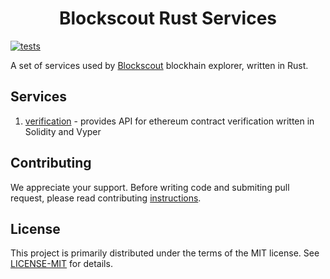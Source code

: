 <h1 align="center">Blockscout Rust Services</h1>

[![tests](https://github.com/blockscout/blockscout-rs/actions/workflows/test.yml/badge.svg?branch=main)](https://github.com/blockscout/blockscout-rs/actions)


A set of services used by [Blockscout](https://blockscout.com/) blockhain explorer, written in Rust.

## Services
1. [verification](verification/README.md) - provides API for ethereum contract verification written in Solidity and Vyper


## Contributing

We appreciate your support. Before writing code and submiting pull request, please read contributing [instructions](CONTRIBUTING.md).


## License


This project is primarily distributed under the terms of the MIT license. See [LICENSE-MIT](LICENSE-MIT) for details.
